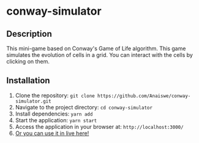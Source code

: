 # conway-simulator

## Description

This mini-game based on Conway's Game of Life algorithm. This game simulates the evolution of cells in a grid. You can interact with the cells by clicking on them.

## Installation
1. Clone the repository: `git clone https://github.com/Anaiswe/conway-simulator.git`
2. Navigate to the project directory: `cd conway-simulator`
3. Install dependencies: `yarn add`
4. Start the application: `yarn start`
5. Access the application in your browser at: `http://localhost:3000/`
6. [Or you can use it in live here!](https://lighthearted-centaur-31026f.netlify.app)